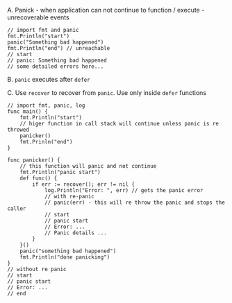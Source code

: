A. Panick - when application can not continue to function / execute - unrecoverable events

```
// import fmt and panic
fmt.Println("start")
panic("Something bad happened")
fmt.Println("end") // unreachable
// start
// panic: Something bad happened
// some detailed errors here...

```

B. `panic` executes after `defer`

C. Use `recover` to recover from `panic`. Use only inside `defer` functions

```
// import fmt, panic, log
func main() {
    fmt.Println("start")
    // higer function in call stack will continue unless panic is re throwed
    panicker()
    fmt.Prinln("end")
}

func panicker() {
    // this function will panic and not continue
    fmt.Println("panic start")
    def func() {
        if err := recover(); err != nil {
            log.Println("Error: ", err) // gets the panic error
            // with re-panic
            // panic(err) - this will re throw the panic and stops the caller
            // start
            // panic start
            // Error: ...
            // Panic details ...
        }
    }()
    panic("something bad happened")
    fmt.Println("done panicking")
}
// without re panic
// start
// panic start
// Error: ...
// end
```
